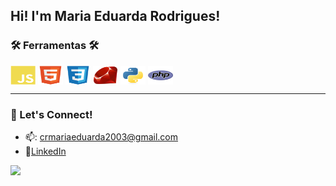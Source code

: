 <div>
  <h2>Hi! I'm Maria Eduarda Rodrigues!</h2>
</div>


###  🛠 Ferramentas 🛠

<div>
  <img align="center" alt="mad-js" height="30" width="40" src="https://raw.githubusercontent.com/devicons/devicon/master/icons/javascript/javascript-plain.svg">
  <img align="center" alt="mad-html" height="30" width="40" src="https://raw.githubusercontent.com/devicons/devicon/master/icons/html5/html5-original.svg">
  <img align="center" alt="mad-css" height="30" width="40" src="https://raw.githubusercontent.com/devicons/devicon/master/icons/css3/css3-original.svg">
  <img align="center" alt="mad-ruby" height="30" width="40" src="https://raw.githubusercontent.com/devicons/devicon/master/icons/ruby/ruby-original.svg">
  <img align="center" alt="mad-python" height="30" width="40" src="https://raw.githubusercontent.com/devicons/devicon/master/icons/python/python-original.svg">
  <img align="center" alt="mad-php" height="30" width="40" src="https://raw.githubusercontent.com/devicons/devicon/master/icons/php/php-original.svg">
</div>

---

### 🚀 Let's Connect!
- 📫: [crmariaeduarda2003@gmail.com](mailto:crmariaeduarda2003@gmail.com)
- 🔗[LinkedIn](https://www.linkedin.com/in/maducr/)

<img max-width="55%" height="155em" src="https://github-readme-stats.vercel.app/api/top-langs/?username=maducr&layout=compact&langs_count=7&theme=dracula"/>
